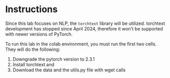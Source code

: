 # Instructions

Since this lab focuses on NLP, the `torchtext` library will be utilized. torchtext development has stopped since April 2024, therefore it won't be supported with newer versions of PyTorch.

To run this lab in the colab environment, you must run the first two cells. They will do the following:

1. Downgrade the pytorch version to 2.3.1
2. Install torchtext and
3. Download the data and the utils.py file with wget calls